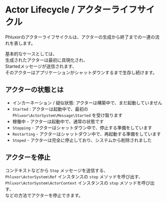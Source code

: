 # Actor Lifecycle / アクターライフサイクル

Phluxorのアクターライフサイクルは、アクターの生成から終了までの一連の流れを表します。  

基本的なケースとしては、  
生成されたアクターは最初に具現化され、  
Startedメッセージが送信されます、  
そのアクターはアプリケーションがシャットダウンするまで生存し続けます。  

## アクターの状態とは

- インカーネーション / 疑似状態: アクターは構築中で、まだ起動していません
- `Started` : アクターは起動中で、最初の `Phluxor\ActorSystem\Message\Started` を受け取ります
- 稼働中 - アクターは起動中で、通常の状態です
- `Stopping` - アクターはシャットダウン中で、停止する準備をしています
- `Restarting` - アクターはシャットダウン中で、再起動する準備をしています
- `Stoped` - アクターは完全に停止しており、システムから削除されました

## アクターを停止

コンテキストなどから `Stop` メッセージを送信する、  
`Phluxor\ActorSystem\Ref` インスタンスの `stop` メソッドを呼び出す、  
`Phluxor\ActorSystem\ActorContext` インスタンスの `stop` メソッドを呼び出す、  
などの方法でアクターを停止できます。

